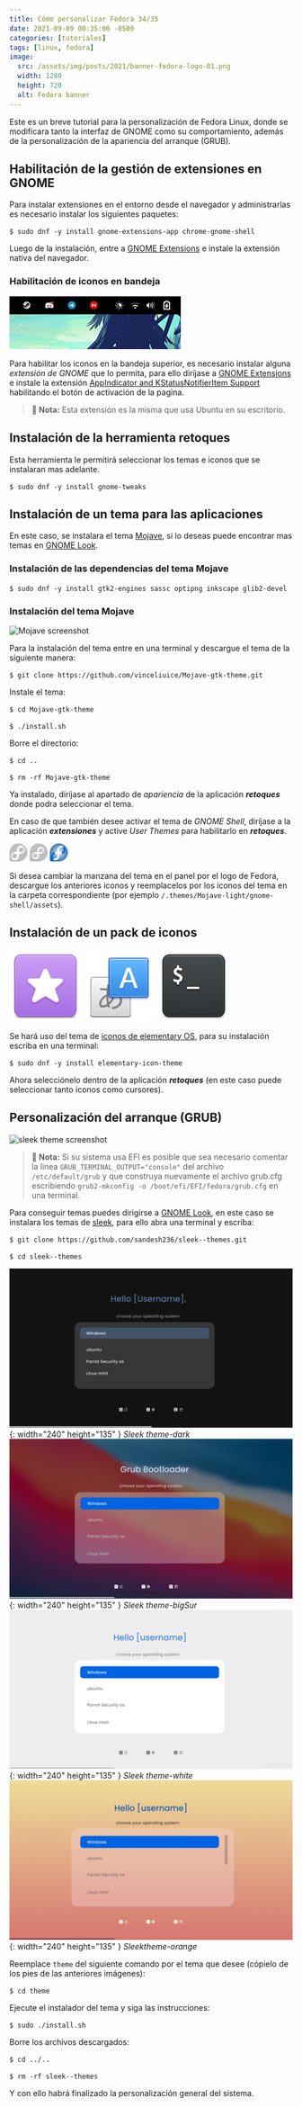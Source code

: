 ```yaml
---
title: Cómo personalizar Fedora 34/35
date: 2021-09-09 00:35:00 -0500
categories: [tutoriales]
tags: [linux, fedora]
image:
  src: /assets/img/posts/2021/banner-fedora-logo-01.png
  width: 1280
  height: 720
  alt: Fedora banner
---
```


Este es un breve tutorial para la personalización de Fedora Linux, donde se modificara tanto la interfaz de GNOME como su comportamiento, además de la personalización de la apariencia del arranque (GRUB).

## Habilitación de la gestión de extensiones en GNOME

Para instalar extensiones en el entorno desde el navegador y administrarlas es necesario instalar los siguientes paquetes:

```console
$ sudo dnf -y install gnome-extensions-app chrome-gnome-shell
```

Luego de la instalación, entre a [GNOME Extensions](https://extensions.gnome.org/) e instale la extensión nativa del navegador.

### Habilitación de iconos en bandeja

![AppIndicator and KStatusNotifierItem Screenshot](/assets/img/posts/2022/screenshot-appindicator-and-kstatusnotifieritem-001.png)

Para habilitar los iconos en la bandeja superior, es necesario instalar alguna *extensión de GNOME* que lo permita, para ello diríjase a [GNOME Extensions](https://extensions.gnome.org/) e instale la extensión [AppIndicator and KStatusNotifierItem Support](https://extensions.gnome.org/extension/615/appindicator-support/) habilitando el botón de activación de la pagina.

> **📌 Nota:** Esta extensión es la misma que usa Ubuntu en su escritorio.

## Instalación de la herramienta retoques

Esta herramienta le permitirá seleccionar los temas e iconos que se instalaran mas adelante.

```console
$ sudo dnf -y install gnome-tweaks
```

## Instalación de un tema para las aplicaciones

En este caso, se instalara el tema [Mojave](https://github.com/vinceliuice/Mojave-gtk-theme), si lo deseas puede encontrar mas temas en [GNOME Look](https://www.gnome-look.org/).

### Instalación de las dependencias del tema Mojave

```console
$ sudo dnf -y install gtk2-engines sassc optipng inkscape glib2-devel
```

### Instalación del tema Mojave

![Mojave screenshot](https://raw.githubusercontent.com/vinceliuice/Mojave-gtk-theme/images/screenshot01.jpeg)

Para la instalación del tema entre en una terminal y descargue el tema de la siguiente manera:

```console
$ git clone https://github.com/vinceliuice/Mojave-gtk-theme.git
```

Instale el tema:

```console
$ cd Mojave-gtk-theme
```


```console
$ ./install.sh
```

Borre el directorio:

```console
$ cd ..
```


```console
$ rm -rf Mojave-gtk-theme
```

Ya instalado, diríjase al apartado de *apariencia* de la aplicación ***retoques*** donde podra seleccionar el tema.

En caso de que también desee activar el tema de *GNOME Shell*, diríjase a la aplicación ***extensiones*** y active *User Themes* para habilitarlo en ***retoques***.

![Icono de inicio de Fedora 01](/assets/img/posts/2021/icon-start-here-fedora-symbolic-01.svg)
![Icono de inicio de Fedora 02](/assets/img/posts/2021/icon-start-here-fedora-symbolic-02.svg)
![Icono a color de inicio de Fedora](/assets/img/posts/2021/icon-start-here-fedora-symbolic-color-01.svg)

Si desea cambiar la manzana del tema en el panel por el logo de Fedora, descargue los anteriores iconos y reemplacelos por los iconos del tema en la carpeta correspondiente (por ejemplo `/.themes/Mojave-light/gnome-shell/assets`).

## Instalación de un pack de iconos

![Elemantary default app icon](https://raw.githubusercontent.com/elementary/icons/master/apps/64/application-default-icon.svg)
![Elemantary locale preferences icon](https://raw.githubusercontent.com/elementary/icons/master/categories/64/preferences-desktop-locale.svg)
![Elemantary terminal app icon](https://raw.githubusercontent.com/elementary/icons/master/apps/64/utilities-terminal.svg)

Se hará uso del tema de [iconos de elementary OS](https://github.com/elementary/icons), para su instalación escriba en una terminal:

```console
$ sudo dnf -y install elementary-icon-theme
```

Ahora selecciónelo dentro de la aplicación ***retoques*** (en este caso puede seleccionar tanto iconos como cursores).

## Personalización del arranque (GRUB)

![sleek theme screenshot](https://raw.githubusercontent.com/sandesh236/sleek--themes/master/images/orange.png)

> **📌 Nota:** Si su sistema usa EFI es posible que sea necesario comentar la linea `GRUB_TERMINAL_OUTPUT="console"` del archivo `/etc/default/grub` y que construya nuevamente el archivo grub.cfg escribiendo `grub2-mkconfig -o /boot/efi/EFI/fedora/grub.cfg` en una terminal.

Para conseguir temas puedes dirigirse a [GNOME Look](https://www.gnome-look.org/browse?cat=109&ord=rating), en este caso se instalara los temas de [sleek](https://github.com/sandesh236/sleek--themes), para ello abra una terminal y escriba:

```console
$ git clone https://github.com/sandesh236/sleek--themes.git
```


```console
$ cd sleek--themes
```

![sleek theme dark](/assets/img/posts/2021/screenshot-sleek-theme-dark.png){: width="240" height="135" }
_Sleek theme-dark_
![sleek theme bigsur](/assets/img/posts/2021/screenshot-sleek-theme-bigsur.png){: width="240" height="135" }
_Sleek theme-bigSur_
![sleek theme light](/assets/img/posts/2021/screenshot-sleek-theme-light.png){: width="240" height="135" }
_Sleek theme-white_
![sleek theme orange](/assets/img/posts/2021/screenshot-sleek-theme-orange.png){: width="240" height="135" }
_Sleektheme-orange_

Reemplace `theme` del siguiente comando por el tema que desee (cópielo de los pies de las anteriores imágenes):

```console
$ cd theme
```

Ejecute el instalador del tema y siga las instrucciones:

```console
$ sudo ./install.sh
```

Borre los archivos descargados:

```console
$ cd ../..
```


```console
$ rm -rf sleek--themes
```

Y con ello habrá finalizado la personalización general del sistema.
